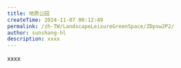 ```yaml
---
title: 地质公园
createTime: 2024-11-07 00:12:49
permalink: /zh-TW/LandscapeLeisureGreenSpace/ZDpsw2P2/
author: sunshang-hl
description: xxxx
---
```


xxxx